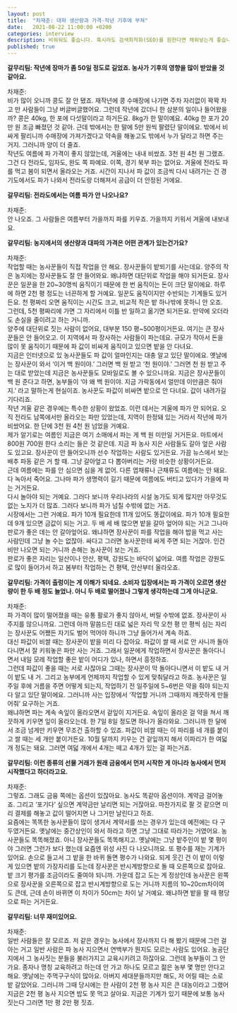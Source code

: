 ```yaml
---
layout: post
title:  "차재준: 대파 생산량과 가격-작년 기후에 부쳐"
date:   2021-08-22 11:00:00 +0200
categories: interview
description: 비워둬도 좋습니다. 혹시라도 검색최적화(SEO)를 원한다면 채워넣는게 좋습니다.
published: true
---
```

**갈무리팀: 작년에 장마가 좀 50일 정도로 길었죠. 농사가 기후의 영향을 많이 받았을 것 같아요.**  
   
차재준:  
비가 많이 오니까 콩도 잘 안 됐죠. 재작년에 콩 수매장에 나가면 주차 자리없이 꽉꽉 차고 만 사람들이 그냥 버글버글했어요. 그런데 작년에 갔더니 한 삼분의 일이나 들어왔을까? 콩은 40kg, 한 포에 다섯말이라고 하거든요. 8kg가 한 말이예요. 40kg 한 포가 20만 원 조금 빠졌던 것 같아. 근데 밖에서는 한 말에 5만 원씩 팔렸단 말이에요. 밖에서 비싸게 팔리니까 수매장에 가져가겠다고 약속을 해놓고도 밖에서 누가 달라고 하면 주는 거지. 그러니까 양이 더 줄죠.  
작년도 여름에 파 가격이 좋지 않았는데, 겨울에는 내내 비쌌죠. 3천 원 4천 원 그랬죠. 그건 다 전라도, 임자도, 완도 쪽 파예요. 이쪽, 경기 북부 파는 없어요. 겨울에 전라도 파를 먹고 봄이 되면서 올라오는 거죠. 시간이 지나서 파 값이 조금씩 다시 내려가는 건 경기도에서도 파가 나와서 전라도랑 더해져서 공급이 더 안정된 거에요.  
   
**갈무리팀: 전라도에서는 여름 파가 안 나오나요?**
   
차재준:  
안 나오죠. 그 사람들은 여름부터 가을까지 파를 키우죠. 가을까지 키워서 겨울에 내보내요.  
  

**갈무리팀: 농지에서의 생산량과 대파의 가격은 어떤 관계가 있는건가요?**  

차재준:  
작업할 때는 농사꾼들이 직접 작업을 안 해요. 장사꾼들이 밭뙤기를 사는데요. 양주의 작은 농지에는 장사꾼들도 잘 안 들어와요. 왜냐하면 대단위로 작업을 해야 되거든요. 장사꾼은 일꾼을 한 20~30명씩 움직이기 때문에 한 번 움직이는 돈이 크단 말이에요. 하루에 하면 2천 평 정도는 너끈하게 할 거예요. 일꾼도 움직이지만 수반되는 기계들도 있거든요. 천 평짜리 오면 움직이는 시간도 크고, 비교적 작은 밭 하나밖에 못하니 안 오죠. 그런데, 5천 평짜리에 가면 그 자리에서 이틀 반 일하고 옮기면 되거든요. 만약에 오더라도 손실을 줄이려고 하는 거니까.  
양주에 대단위로 짓는 사람이 없어요, 대부분 150 평~500평이거든요. 여기는 큰 장사꾼들은 안 들어오고. 이 지역에서 파 장사하는 사람들이 파는데요. 규모가 작아서 돈을 많이 못 움직이기 때문에 파 값이 비싸게 움직이고 있으면 밭을 안 다녀요.  
지금은 인터넷으로 있 농사꾼들도 파 값이 얼마인지는 대충 알고 있단 말이에요. 옛날에는 장사꾼이 와서 ‘이거 백 원이야.’ 그러면 백 원 받고 ‘천 원이야.’ 그러면 천 원 받고 주는 대로 받았는데 지금은 농사꾼들도 모바일로도 볼 수 있으니까요. 지금은 장사꾼들이 백 원 준다고 하면, 농부들이 ‘야 왜 백 원이야. 지금 가락동에서 얼만데 이만큼은 줘야지.’ 라고 말하는게 현실이죠. 농사꾼도 파값이 비싸면 밭으로 안 다녀요. 값이 내려가길 기다리죠.  
작년 겨울 같은 경우에는 특수한 상황이 왔었죠. 이런 데서는 겨울에 파가 안 되어요. 오직 전라도 남쪽에서만 올라오는 파만 있었는데, 지역이 한정돼 있는 거라서 작년에 파가 비쌌어요. 한 단에 3천 원 4천 원 넘었을 거예요.  
제가 알기로는 여름인 지금은 여기 소매에서 파는 게 백 원 미만일 거거든요. 마트에서 800원 700원 한다 소리는 들은 것 같은데. 지금 파 농사 지은 사람들도 갈아 엎은 사람도 있고요. 장사꾼이 안 들어오니까 선수 작업하는 사람도 있거든요. 가끔 뉴스에서 보는 배추 파동 같은 거 할 때. 그냥 갈아엎고 다 뽑아버리는 거랑 비슷한 상황이거든요.  
근데 여름에는 파를 안 심으면 심을 게 없어. 다른 엽채류나 근채류도 여름에는 안 돼요. 다 녹아서 죽어요. 그나마 파가 생명력이 길기 때문에 여름에도 버티고 있다가 가을에 파는 거거든요.  
다시 놀아야 되는 거예요. 그러다 보니까 우리나라의 시설 농가도 되게 많지만 아무것도 없는 노지가 더 많죠. 그러다 보니까 파가 넘칠 수밖에 없는 거죠.  
시장에서는 그런 거예요. 파가 10개 필요한데 11개 있어도 똥값이에요. 파가 10개 필요한데 9개 있으면 금값이 되는 거고. 두 배 세 배 많으면 밭을 갈아 엎어야 되는 거고 그나마 판로가 좋은 데는 안 갈아엎어요.   왜냐하면 장사꾼이 파를 작업을 해야 밥을 먹고 사는 사람인데 그냥 놀 수는 없잖아. 싸다고 그러면 농사꾼한테 싸게 주면 되는 거잖아. 인건비만 나오면 되는 거니까 손해는 농사꾼이 보는 거죠.  
판로가 좋은 자리는 일산이나 안산, 평택, 강원도는 바닥이 넓어요. 여름 작업은 강원도로 많이 들어가서 하고 봄부터 작업하는 건 평택, 안산부터 올라오죠.  
   
**갈무리팀: 가격이 출렁이는 게 이해가 되네요. 소비자 입장에서는 파 가격이 오르면 생산량이 한 두 배 정도 늘었나. 아니 두 배로 떨어졌나 그렇게 생각하는데 그게 아니군요.**  
   
차재준:  
파 가격이 많이 떨어졌을 때는 유통 활로가 좋지 않아서, 버릴 수밖에 없죠. 장사꾼이 사주지를 않으니까요. 그런데 아까 말씀드린 대로 넓은 자리 막 오천 평 만 평씩 심는 자리는 장사꾼도 어쨌든 자기도 벌어 먹어야 하니까 그냥 들어가서 계속 하죠.  
대신 파값이 비쌀 때는 장사꾼이 밭을 미리 다 잡아요. 파값이 쌀 때 서로 안 사니까 돌아다니면서 잘 키워놓은 파만 사는 거죠. 그래서 일꾼에게 작업하면서 장사꾼은 돌아다니면서 내일 모레 작업할 좋은 밭이 어디가 있나, 하면서 흥정하죠.  
그런데 파값이 좋을 때는 서로 사잖아요 그때는 장사꾼이 막 돌아다니면서 이 밭도 내 거 이 밭도 내 거. 그리고 농부에게 언제까지 작업할 수 있게 맞춰달라고 하죠. 농사꾼은 일주일 후에 거름을 주면 어떻게 되는지, 작업하기 전 일주일에 5~6번은 약을 줘야 되는지 다 알고 있단 말이에요. 그러니까 사는 입장에서 ‘작업할 거니까 그때까지 깨끗하게 만들어줘’ 요구하는 거죠.  
왜냐하면 파는 계속 속잎이 올라오면서 겉잎이 지거든요. 속잎이 올라온 걸 약을 쳐서 깨끗하게 키우면 잎이 올라오는데. 한 7일 8일 정도면 하나가 올라와요. 그러니까 한 달에서 조금 넘게만 키우면 무조건 출하할 수 있죠. 파값이 비쌀 때는 이 파리를 네 개를 붙이고 쌀 때는 세 개만 붙이거든요. 10월 달까지 키우는 건 겉잎까지 해서 이파리가 한 여덟 개 정도는 돼요. 그러면 여덟 개에서 4개는 떼고 4개가 있는 걸 파는거죠.  
   
**갈무리팀: 이런 종류의 선물 거래가 원래 금융에서 먼저 시작한 게 아니라 농사에서 먼저 시작했다고 하더라고요.**  
   
차재준:  
그렇죠. 그래도 금융 쪽에는 옵션이 있잖아요. 농사도 똑같아 옵션이야. 계약금 걸어놓죠. 그리고 ‘포기다’ 싶으면 계약금만 날리면 되는 거잖아요. 마찬가지로 팔 것 같으면 미리 결제를 해놓고 값이 떨어지면 나 그거만 날린다고 하죠.  
요즘에는 똑똑한 농사꾼들이 많이 생겨서 계약서를 쓰는 경우가 있는데 예전에는 다 구두였거든요. 옛날에는 중간상인이 와서 하라고 하면 그냥 그대로 따라가는 거였어요. 농사꾼들도 똑똑해졌죠. 아니 장사꾼들도 똑똑해지고. 옛날에는 그냥 밭주인이 밭 몇 평이야 그러면 그런가 보다 했는데 요즘엔 위성 사진 다 나오니까요. 또 평수를 재는 기계가 있어요. 손으로 들고서 그 밭을 한 바퀴 돌면 평수가 나와요. 되게 웃긴 건 이 밭이 이렇게 있으면 밭의 가장자리를 도는데 장사꾼은 반시계방향으로 돌 때 오른쪽으로 잡아요.  
밭 크기 평가를 조금이라도 줄여야 되니까. 가운데 잡고 도는 게 정상인데 농사꾼은 왼쪽으로 장사꾼을 오른쪽으로 잡고 반시계방향으로 도는 거니까 지름의 10~20cm차이여도 큰데, 근데 손이 바뀌면 이 차이가 50cm는 차이 날 거예요. 왜냐하면 밭을 팔 때 평당으로 파는 거거든요.  
   
**갈무리팀: 너무 재미있어요.**  
   
차재준:  
일반 사람들은 잘 모르죠. 저 같은 경우는 농사에서 장사까지 다 해 봤기 때문에 그런 걸 아는 거고 일반 사람은 파 농사 지으면서 연백부가 뭔지도 모르는 사람도 있어요. 농공단지에서 그 농사짓는 분들을 불러가지고 교육시키려고 하잖아요. 그런데 농부들이 그 안 가요. 종자나 명칭 교육하려고 하는데 안 가고 하나도 모르고 젊은 농부 몇 명만 안다고 해요. 옛날에는 주먹구구식이 많아요. 아버지 세대분들까지만 해도, 저 어릴 때는 소로 밭 갈았어요. 그러니까 그때 당시에는 한 사람이 2천 평 농사 지은 큰 대농이라고 그랬어 지금은 2천 평 농사 지으면 밥도 못 먹고 살아요. 지금은 기계가 있기 때문에 보통 농사 짓는다 그러면 1만 평 2만 평 짓죠.  
